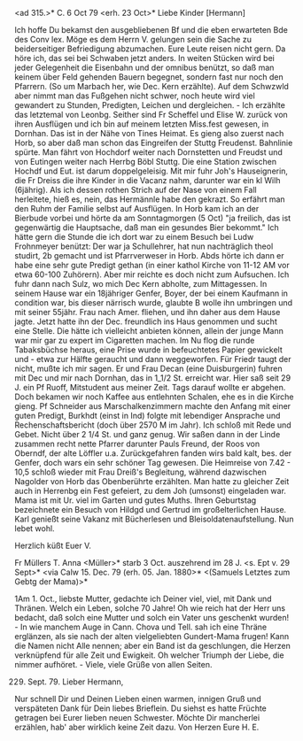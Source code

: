 <ad 315.>* C. 6 Oct 79
 <erh. 23 Oct>*
Liebe Kinder [Hermann]

Ich hoffe Du bekamst den ausgebliebenen Bf und die eben erwarteten Bde des Conv lex. Möge es dem Herrn V. gelungen sein die Sache zu beiderseitiger Befriedigung abzumachen. Eure Leute reisen nicht gern. Da höre ich, das sei bei Schwaben jetzt anders. In weiten Stücken wird bei jeder Gelegenheit die Eisenbahn und der omnibus benützt, so daß man keinem über Feld gehenden Bauern begegnet, sondern fast nur noch den Pfarrern. (So um Marbach her, wie Dec. Kern erzählte). Auf dem Schwzwld aber nimmt man das Fußgehen nicht schwer, noch heute wird viel gewandert zu Stunden, Predigten, Leichen und dergleichen. - Ich erzählte das letztemal von Leonbg. Seither sind Fr Scheffel und Elise W. zurück von ihren Ausflügen und ich bin auf meinem letzten Miss.fest gewesen, in Dornhan. Das ist in der Nähe von Tines Heimat. Es gieng also zuerst nach Horb, so aber daß man schon das Eingreifen der Stuttg Freudenst. Bahnlinie spürte. Man fährt von Hochdorf weiter nach Dornstetten und Freudst und von Eutingen weiter nach Herrbg Böbl Stuttg. Die eine Station zwischen Hochdf und Eut. ist darum doppelgeleisig. Mit mir fuhr Joh's Hauseignerin, die Fr Dreiss die ihre Kinder in die Vacanz nahm, darunter war ein kl Wilh (6jährig). Als ich dessen rothen Strich auf der Nase von einem Fall herleitete, hieß es, nein, das Hermännle habe den gekrazt. So erfährt man den Ruhm der Familie selbst auf Ausflügen. In Horb kam ich an der Bierbude vorbei und hörte da am Sonntagmorgen (5 Oct) "ja freilich, das ist gegenwärtig die Hauptsache, daß man ein gesundes Bier bekommt." Ich hätte gern die Stunde die ich dort war zu einem Besuch bei Ludw Frohnmeyer benützt: Der war ja Schullehrer, hat nun nachträglich theol studirt, 2b gemacht und ist Pfarrverweser in Horb. Abds hörte ich dann er habe eine sehr gute Predigt gethan (in einer kathol Kirche von 11-12 AM vor etwa 60-100 Zuhörern). Aber mir reichte es doch nicht zum Aufsuchen. Ich fuhr dann nach Sulz, wo mich Dec Kern abholte, zum Mittagessen. In seinem Hause war ein 18jähriger Genfer, Boyer, der bei einem Kaufmann in condition war, bis dieser närrisch wurde, glaubte B wolle ihn umbringen und mit seiner 55jähr. Frau nach Amer. fliehen, und ihn daher aus dem Hause jagte. Jetzt hatte ihn der Dec. freundlich ins Haus genommen und sucht eine Stelle. Die hätte ich vielleicht anbieten können, allein der junge Mann war mir gar zu expert im Cigaretten machen. Im Nu flog die runde Tabaksbüchse heraus, eine Prise wurde in befeuchtetes Papier gewickelt und - etwa zur Hälfte geraucht und dann weggeworfen. Für Friedr taugt der nicht, mußte ich mir sagen. Er und Frau Decan (eine Duisburgerin) fuhren mit Dec und mir nach Dornhan, das in 1_1/2 St. erreicht war. Hier saß seit 29 J. ein Pf Ruoff, Mitstudent aus meiner Zeit. Tags darauf wollte er abgehen. Doch bekamen wir noch Kaffee aus entlehnten Schalen, ehe es in die Kirche gieng. Pf Schneider aus Marschalkenzimmern machte den Anfang mit einer guten Predigt, Burkhdt (einst in Ind) folgte mit lebendiger Ansprache und Rechenschaftsbericht (doch über 2570 M im Jahr). Ich schloß mit Rede und Gebet. Nicht über 2 1/4 St. und ganz genug. Wir saßen dann in der Linde zusammen recht nette Pfarrer darunter Pauls Freund, der Roos von Oberndf, der alte Löffler u.a. Zurückgefahren fanden wirs bald kalt, bes. der Genfer, doch wars ein sehr schöner Tag gewesen. Die Heimreise von 7.42 - 10,5 schloß wieder mit Frau Dreiß's Begleitung, während dazwischen Nagolder von Horb das Obenberührte erzählten. Man hatte zu gleicher Zeit auch in Herrenbg ein Fest gefeiert, zu dem Joh (umsonst) eingeladen war. Mama ist mit Ur. viel im Garten und gutes Muths. Ihren Geburtstag bezeichnete ein Besuch von Hildgd und Gertrud im großelterlichen Hause. Karl genießt seine Vakanz mit Bücherlesen und Bleisoldatenaufstellung. Nun lebet wohl.

 Herzlich küßt Euer V.

Fr Müllers T. Anna <Müller>* starb 3 Oct. auszehrend im 28 J. <s. Ept v. 29 Sept>*
 <via Calw 15. Dec. 79 (erh. 05. Jan. 1880>*
 <(Samuels Letztes zum Gebtg der Mama)>*

1Am 1. Oct., liebste Mutter, gedachte ich Deiner viel, viel, mit Dank und Thränen. Welch ein Leben, solche 70 Jahre! Oh wie reich hat der Herr uns bedacht, daß solch eine Mutter und solch ein Vater uns geschenkt wurden! - In wie manchem Auge in Cann. Chova und Tell. sah ich eine Thräne erglänzen, als sie nach der alten vielgeliebten Gundert-Mama frugen! Kann die Namen nicht Alle nennen; aber ein Band ist da geschlungen, die Herzen verknüpfend für alle Zeit und Ewigkeit. Oh welcher Triumph der Liebe, die nimmer aufhöret. - Viele, viele Grüße von allen Seiten.


 229. Sept. 79.
Lieber Hermann,

Nur schnell Dir und Deinen Lieben einen warmen, innigen Gruß und verspäteten Dank für Dein liebes Brieflein. Du siehst es hatte Früchte getragen bei Eurer lieben neuen Schwester. Möchte Dir mancherlei erzählen, hab' aber wirklich keine Zeit dazu. Von Herzen
 Eure H. E.
